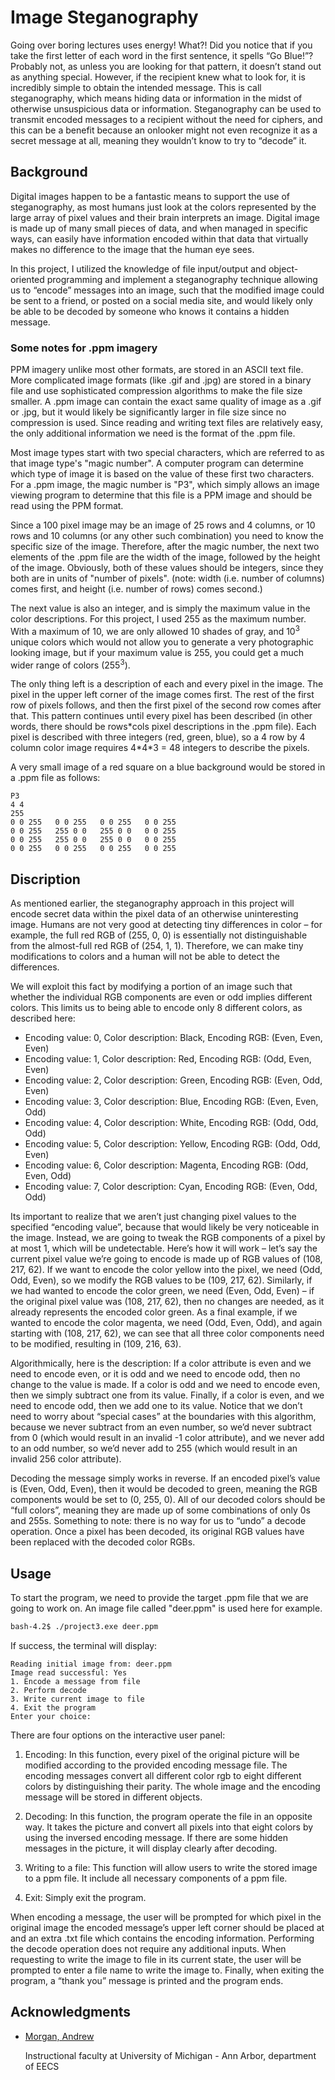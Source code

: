 # Image Steganography

Going over boring lectures uses energy! What?! Did you notice that if you take the first letter of each word in the first sentence, it spells “Go Blue!”? Probably not, as unless you are looking for that pattern, it doesn’t stand out as anything special. However, if the recipient knew what to look for, it is incredibly simple to obtain the intended message. This is call steganography, which means hiding data or information in the midst of otherwise unsuspicious data or information. Steganography can be used to transmit encoded messages to a recipient without the need for ciphers, and this can be a benefit because an onlooker might not even recognize it as a secret message at all, meaning they wouldn’t know to try to “decode” it. 

## Background
Digital images happen to be a fantastic means to support the use of steganography, as most humans just look at the colors represented by the large array of pixel values and their brain interprets an image. Digital image is made up of many small pieces of data, and when managed in specific ways, can easily have information encoded within that data that virtually makes no difference to the image that the human eye sees.

In this project, I utilized the knowledge of file input/output and object-oriented programming and implement a steganography technique allowing us to “encode” messages into an image, such that the modified image could be sent to a friend, or posted on a social media site, and would likely only be able to be decoded by someone who knows it contains a hidden message.

### Some notes for .ppm imagery
PPM imagery unlike most other formats, are stored in an ASCII text file. More complicated image formats (like .gif and .jpg) are stored in a binary file and use sophisticated compression algorithms to make the file size smaller. A .ppm image can contain the exact same quality of image as a .gif or .jpg, but it would likely be significantly larger in file size since no compression is used. Since reading and writing text files are relatively easy, the only additional information we need is the format of the .ppm file.

Most image types start with two special characters, which are referred to as that image type's "magic number". A computer program can determine which type of image it is based on the value of these first two characters. For a .ppm image, the magic number is "P3", which simply allows an image viewing program to determine that this file is a PPM image and should be read using the PPM format.

Since a 100 pixel image may be an image of 25 rows and 4 columns, or 10 rows and 10 columns (or any other such combination) you need to know the specific size of the image. Therefore, after the magic number, the next two elements of the .ppm file are the width of the image, followed by the height of the image. Obviously, both of these values should be integers, since they both are in units of "number of pixels". (note: width (i.e. number of columns) comes first, and height (i.e. number of rows) comes second.)

The next value is also an integer, and is simply the maximum value in the color descriptions. For this project, I used 255 as the maximum number. With a maximum of 10, we are only allowed 10 shades of gray, and 10<sup>3</sup> unique colors which would not allow you to generate a very photographic looking image, but if your maximum value is 255, you could get a much wider range of colors (255<sup>3</sup>).

The only thing left is a description of each and every pixel in the image. The pixel in the upper left corner of the image comes first. The rest of the first row of pixels follows, and then the first pixel of the second row comes after that. This pattern continues until every pixel has been described (in other words, there should be rows\*cols pixel descriptions in the .ppm file). Each pixel is described with three integers (red, green, blue), so a 4 row by 4 column color image requires 4\*4\*3 = 48 integers to describe the pixels.

A very small image of a red square on a blue background would be stored in a .ppm file as follows:
```
P3
4 4
255
0 0 255   0 0 255   0 0 255   0 0 255
0 0 255   255 0 0   255 0 0   0 0 255
0 0 255   255 0 0   255 0 0   0 0 255
0 0 255   0 0 255   0 0 255   0 0 255
```

## Discription
As mentioned earlier, the steganography approach in this project will encode secret data within the pixel data of an otherwise uninteresting image. Humans are not very good at detecting tiny differences in color – for example, the full red RGB of (255, 0, 0) is essentially not distinguishable from the almost-full red RGB of (254, 1, 1). Therefore, we can make tiny modifications to colors and a human will not be able to detect the differences.

We will exploit this fact by modifying a portion of an image such that whether the individual RGB components are even or odd implies different colors. This limits us to being able to encode only 8 different colors, as described here:

* Encoding value: 0, Color description: Black, Encoding RGB: (Even, Even, Even)
* Encoding value: 1, Color description: Red, Encoding RGB: (Odd, Even, Even)
* Encoding value: 2, Color description: Green, Encoding RGB: (Even, Odd, Even)
* Encoding value: 3, Color description: Blue, Encoding RGB: (Even, Even, Odd)
* Encoding value: 4, Color description: White, Encoding RGB: (Odd, Odd, Odd)
* Encoding value: 5, Color description: Yellow, Encoding RGB: (Odd, Odd, Even)
* Encoding value: 6, Color description: Magenta, Encoding RGB: (Odd, Even, Odd)
* Encoding value: 7, Color description: Cyan, Encoding RGB: (Even, Odd, Odd)

Its important to realize that we aren’t just changing pixel values to the specified “encoding value”, because that would likely be very noticeable in the image. Instead, we are going to tweak the RGB components of a pixel by at most 1, which will be undetectable. Here’s how it will work – let’s say the current pixel value we’re going to encode is made up of RGB values of (108, 217, 62). If we want to encode the color yellow into the pixel, we need (Odd, Odd, Even), so we modify the RGB values to be (109, 217, 62). Similarly, if we had wanted to encode the color green, we need (Even, Odd, Even) – if the original pixel value was (108, 217, 62), then no changes are needed, as it already represents the encoded color green. As a final example, if we wanted to encode the color magenta, we need (Odd, Even, Odd), and again starting with (108, 217, 62), we can see that all three color components need to be modified, resulting in (109, 216, 63).

Algorithmically, here is the description: If a color attribute is even and we need to encode even, or it is odd and we need to encode odd, then no change to the value is made. If a color is odd and we need to encode even, then we simply subtract one from its value. Finally, if a color is even, and we need to encode odd, then we add one to its value. Notice that we don’t need to worry about “special cases” at the boundaries with this algorithm, because we never subtract from an even number, so we’d never subtract from 0 (which would result in an invalid -1 color attribute), and we never add to an odd number, so we’d never add to 255 (which would result in an invalid 256 color attribute).

Decoding the message simply works in reverse. If an encoded pixel’s value is (Even, Odd, Even), then it would be decoded to green, meaning the RGB components would be set to (0, 255, 0). All of our decoded colors should be “full colors”, meaning they are made up of some combinations of only 0s and 255s. Something to note: there is no way for us to “undo” a decode operation. Once a pixel has been decoded, its original RGB values have been replaced with the decoded color RGBs.

## Usage

To start the program, we need to provide the target .ppm file that we are going to work on. An image file called "deer.ppm" is used here for example.
```bash
bash-4.2$ ./project3.exe deer.ppm
```
If success, the terminal will display:
```
Reading initial image from: deer.ppm
Image read successful: Yes
1. Encode a message from file
2. Perform decode
3. Write current image to file
4. Exit the program
Enter your choice: 
```
There are four options on the interactive user panel:
1. Encoding: In this function, every pixel of the original picture will be modified according to the provided encoding message file. The encoding messages convert all different color rgb to eight different colors by distinguishing their parity. The whole image and the encoding message will be stored in different objects.

2. Decoding: In this function, the program operate the file in an opposite way. It takes the picture and convert all pixels into that eight colors by using the inversed encoding message. If there are some hidden messages in the picture, it will display clearly after decoding.

3. Writing to a file: This function will allow users to write the stored image to a ppm file. It include all necessary components of a ppm file.

4. Exit: Simply exit the program.

When encoding a message, the user will be prompted for which pixel in the original image the encoded message’s upper left corner should be placed at and an extra .txt file which contains the encoding information. Performing the decode operation does not require any additional inputs. When requesting to write the image to file in its current state, the user will be prompted to enter a file name to write the image to. Finally, when exiting the program, a “thank you” message is printed and the program ends.



## Acknowledgments

* [Morgan, Andrew](https://cse.engin.umich.edu/people/faculty/instructional-faculty/)

  Instructional faculty at University of Michigan - Ann Arbor, department of EECS
